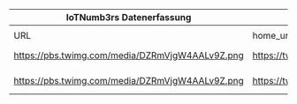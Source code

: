 |IoTNumb3rs Datenerfassung|||||||||||
| ---- | ---- | ---- | ---- | ---- | ---- | ---- | ---- | ---- | ---- | ---- |
||||||||||||
|URL|home_url|filename|device_class|device_count|market_class|market_volume|prognosis_year|publication_year|authorship_class|Dropbox folder|
|https://pbs.twimg.com/media/DZRmVjgW4AALv9Z.png|https://twitter.com/ipfconline1/status/978519541901938688|file5_DZRmVjgW4AALv9Z.png|Generic IoT|25000000000|||2020|2018|blogger|JinlinHolic/20181212-1800|
|https://pbs.twimg.com/media/DZRmVjgW4AALv9Z.png|https://twitter.com/ipfconline1/status/978519541901938688|file5_DZRmVjgW4AALv9Z.png|||revenue|7.1E+12|2020|2018|blogger|JinlinHolic/20181212-1800|
